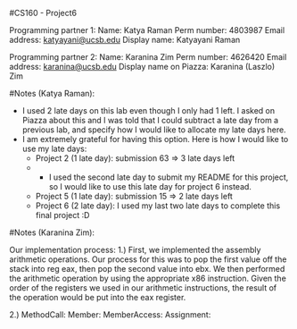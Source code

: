 #CS160 - Project6

Programming partner 1:
Name: Katya Raman
Perm  number: 4803987
Email address: katyayani@ucsb.edu
Display name: Katyayani Raman

Programming partner 2:
Name: Karanina Zim
Perm number: 4626420
Email address: karanina@ucsb.edu
Display name on Piazza: Karanina (Laszlo) Zim

#Notes (Katya Raman): 
- I used 2 late days on this lab even though I only had 1 left. I asked on Piazza about this and I was told that I could subtract a late day from a previous lab, and specify how I would like to allocate my late days here.
- I am extremely grateful for having this option. Here is how I would like to use my late days:  
    - Project 2 (1 late day): submission 63 => 3 late days left 
    -   - I used the second late day to submit my README for this project, so I would like to use this late day for project 6 instead. 
    - Project 5 (1 late day): submission 15 => 2 late days left
    - Project 6 (2 late day): I used my last two late days to complete this final project :D 

#Notes (Karanina Zim): 


Our implementation process:
1.) First, we implemented the assembly arithmetic operations. Our process for this was to pop the first value off the stack into reg eax, then pop the second value into ebx. 
  We then performed the arithmetic operation by using the appropriate x86 instruction. Given the order of the registers we used in our arithmetic instructions, 
  the result of the operation would be put into the eax register. 
  
2.) 
MethodCall: 
Member:
MemberAccess:
Assignment: 
